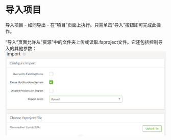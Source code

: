 # 导入项目

导入项目 - 如同导出 - 在“项目”页面上执行。只需单击“导入”按钮即可完成此操作。

“导入”页面允许从“资源”中的文件夹上传或读取.fsproject文件。它还包括控制导入的其他参数： ![](../.gitbook/assets/img6.001.importaproject.png)

